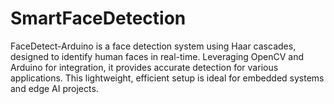 # SmartFaceDetection
FaceDetect-Arduino is a face detection system using Haar cascades, designed to identify human faces in real-time. Leveraging OpenCV and Arduino for integration, it provides accurate detection for various applications. This lightweight, efficient setup is ideal for embedded systems and edge AI projects.
